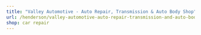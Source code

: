 ```yaml
---
title: "Valley Automotive - Auto Repair, Transmission & Auto Body Shop"
url: /henderson/valley-automotive-auto-repair-transmission-and-auto-body-shop/
shop: car repair
---
```

